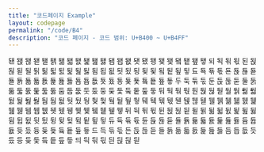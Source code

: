 ```yaml
---
title: "코드페이지 Example"
layout: codepage
permalink: "/code/B4"
description: "코드 페이지 - 코드 범위: U+B400 ~ U+B4FF"
---
```


<span class="character">됀</span>
<span class="character">됁</span>
<span class="character">됂</span>
<span class="character">됃</span>
<span class="character">됄</span>
<span class="character">됅</span>
<span class="character">됆</span>
<span class="character">됇</span>
<span class="character">됈</span>
<span class="character">됉</span>
<span class="character">됊</span>
<span class="character">됋</span>
<span class="character">됌</span>
<span class="character">됍</span>
<span class="character">됎</span>
<span class="character">됏</span>
<span class="character">됐</span>
<span class="character">됑</span>
<span class="character">됒</span>
<span class="character">됓</span>
<span class="character">됔</span>
<span class="character">됕</span>
<span class="character">됖</span>
<span class="character">됗</span>
<span class="character">되</span>
<span class="character">됙</span>
<span class="character">됚</span>
<span class="character">됛</span>
<span class="character">된</span>
<span class="character">됝</span>
<span class="character">됞</span>
<span class="character">됟</span>
<span class="character">될</span>
<span class="character">됡</span>
<span class="character">됢</span>
<span class="character">됣</span>
<span class="character">됤</span>
<span class="character">됥</span>
<span class="character">됦</span>
<span class="character">됧</span>
<span class="character">됨</span>
<span class="character">됩</span>
<span class="character">됪</span>
<span class="character">됫</span>
<span class="character">됬</span>
<span class="character">됭</span>
<span class="character">됮</span>
<span class="character">됯</span>
<span class="character">됰</span>
<span class="character">됱</span>
<span class="character">됲</span>
<span class="character">됳</span>
<span class="character">됴</span>
<span class="character">됵</span>
<span class="character">됶</span>
<span class="character">됷</span>
<span class="character">됸</span>
<span class="character">됹</span>
<span class="character">됺</span>
<span class="character">됻</span>
<span class="character">됼</span>
<span class="character">됽</span>
<span class="character">됾</span>
<span class="character">됿</span>
<span class="character">둀</span>
<span class="character">둁</span>
<span class="character">둂</span>
<span class="character">둃</span>
<span class="character">둄</span>
<span class="character">둅</span>
<span class="character">둆</span>
<span class="character">둇</span>
<span class="character">둈</span>
<span class="character">둉</span>
<span class="character">둊</span>
<span class="character">둋</span>
<span class="character">둌</span>
<span class="character">둍</span>
<span class="character">둎</span>
<span class="character">둏</span>
<span class="character">두</span>
<span class="character">둑</span>
<span class="character">둒</span>
<span class="character">둓</span>
<span class="character">둔</span>
<span class="character">둕</span>
<span class="character">둖</span>
<span class="character">둗</span>
<span class="character">둘</span>
<span class="character">둙</span>
<span class="character">둚</span>
<span class="character">둛</span>
<span class="character">둜</span>
<span class="character">둝</span>
<span class="character">둞</span>
<span class="character">둟</span>
<span class="character">둠</span>
<span class="character">둡</span>
<span class="character">둢</span>
<span class="character">둣</span>
<span class="character">둤</span>
<span class="character">둥</span>
<span class="character">둦</span>
<span class="character">둧</span>
<span class="character">둨</span>
<span class="character">둩</span>
<span class="character">둪</span>
<span class="character">둫</span>
<span class="character">둬</span>
<span class="character">둭</span>
<span class="character">둮</span>
<span class="character">둯</span>
<span class="character">둰</span>
<span class="character">둱</span>
<span class="character">둲</span>
<span class="character">둳</span>
<span class="character">둴</span>
<span class="character">둵</span>
<span class="character">둶</span>
<span class="character">둷</span>
<span class="character">둸</span>
<span class="character">둹</span>
<span class="character">둺</span>
<span class="character">둻</span>
<span class="character">둼</span>
<span class="character">둽</span>
<span class="character">둾</span>
<span class="character">둿</span>
<span class="character">뒀</span>
<span class="character">뒁</span>
<span class="character">뒂</span>
<span class="character">뒃</span>
<span class="character">뒄</span>
<span class="character">뒅</span>
<span class="character">뒆</span>
<span class="character">뒇</span>
<span class="character">뒈</span>
<span class="character">뒉</span>
<span class="character">뒊</span>
<span class="character">뒋</span>
<span class="character">뒌</span>
<span class="character">뒍</span>
<span class="character">뒎</span>
<span class="character">뒏</span>
<span class="character">뒐</span>
<span class="character">뒑</span>
<span class="character">뒒</span>
<span class="character">뒓</span>
<span class="character">뒔</span>
<span class="character">뒕</span>
<span class="character">뒖</span>
<span class="character">뒗</span>
<span class="character">뒘</span>
<span class="character">뒙</span>
<span class="character">뒚</span>
<span class="character">뒛</span>
<span class="character">뒜</span>
<span class="character">뒝</span>
<span class="character">뒞</span>
<span class="character">뒟</span>
<span class="character">뒠</span>
<span class="character">뒡</span>
<span class="character">뒢</span>
<span class="character">뒣</span>
<span class="character">뒤</span>
<span class="character">뒥</span>
<span class="character">뒦</span>
<span class="character">뒧</span>
<span class="character">뒨</span>
<span class="character">뒩</span>
<span class="character">뒪</span>
<span class="character">뒫</span>
<span class="character">뒬</span>
<span class="character">뒭</span>
<span class="character">뒮</span>
<span class="character">뒯</span>
<span class="character">뒰</span>
<span class="character">뒱</span>
<span class="character">뒲</span>
<span class="character">뒳</span>
<span class="character">뒴</span>
<span class="character">뒵</span>
<span class="character">뒶</span>
<span class="character">뒷</span>
<span class="character">뒸</span>
<span class="character">뒹</span>
<span class="character">뒺</span>
<span class="character">뒻</span>
<span class="character">뒼</span>
<span class="character">뒽</span>
<span class="character">뒾</span>
<span class="character">뒿</span>
<span class="character">듀</span>
<span class="character">듁</span>
<span class="character">듂</span>
<span class="character">듃</span>
<span class="character">듄</span>
<span class="character">듅</span>
<span class="character">듆</span>
<span class="character">듇</span>
<span class="character">듈</span>
<span class="character">듉</span>
<span class="character">듊</span>
<span class="character">듋</span>
<span class="character">듌</span>
<span class="character">듍</span>
<span class="character">듎</span>
<span class="character">듏</span>
<span class="character">듐</span>
<span class="character">듑</span>
<span class="character">듒</span>
<span class="character">듓</span>
<span class="character">듔</span>
<span class="character">듕</span>
<span class="character">듖</span>
<span class="character">듗</span>
<span class="character">듘</span>
<span class="character">듙</span>
<span class="character">듚</span>
<span class="character">듛</span>
<span class="character">드</span>
<span class="character">득</span>
<span class="character">듞</span>
<span class="character">듟</span>
<span class="character">든</span>
<span class="character">듡</span>
<span class="character">듢</span>
<span class="character">듣</span>
<span class="character">들</span>
<span class="character">듥</span>
<span class="character">듦</span>
<span class="character">듧</span>
<span class="character">듨</span>
<span class="character">듩</span>
<span class="character">듪</span>
<span class="character">듫</span>
<span class="character">듬</span>
<span class="character">듭</span>
<span class="character">듮</span>
<span class="character">듯</span>
<span class="character">듰</span>
<span class="character">등</span>
<span class="character">듲</span>
<span class="character">듳</span>
<span class="character">듴</span>
<span class="character">듵</span>
<span class="character">듶</span>
<span class="character">듷</span>
<span class="character">듸</span>
<span class="character">듹</span>
<span class="character">듺</span>
<span class="character">듻</span>
<span class="character">듼</span>
<span class="character">듽</span>
<span class="character">듾</span>
<span class="character">듿</span>